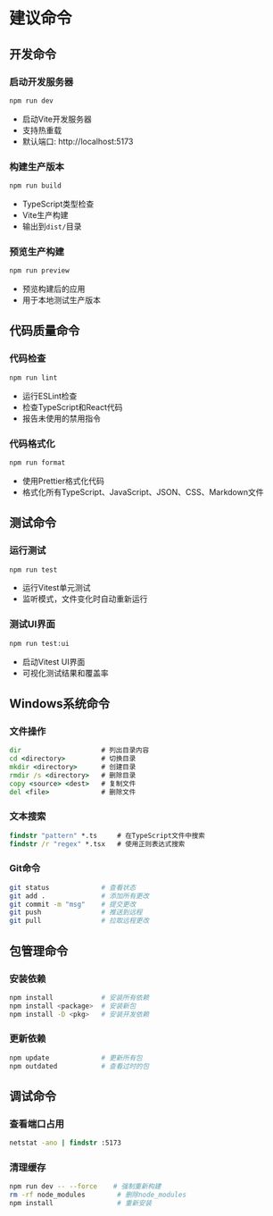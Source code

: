 # 建议命令

## 开发命令

### 启动开发服务器
```bash
npm run dev
```
- 启动Vite开发服务器
- 支持热重载
- 默认端口: http://localhost:5173

### 构建生产版本
```bash
npm run build
```
- TypeScript类型检查
- Vite生产构建
- 输出到`dist/`目录

### 预览生产构建
```bash
npm run preview
```
- 预览构建后的应用
- 用于本地测试生产版本

## 代码质量命令

### 代码检查
```bash
npm run lint
```
- 运行ESLint检查
- 检查TypeScript和React代码
- 报告未使用的禁用指令

### 代码格式化
```bash
npm run format
```
- 使用Prettier格式化代码
- 格式化所有TypeScript、JavaScript、JSON、CSS、Markdown文件

## 测试命令

### 运行测试
```bash
npm run test
```
- 运行Vitest单元测试
- 监听模式，文件变化时自动重新运行

### 测试UI界面
```bash
npm run test:ui
```
- 启动Vitest UI界面
- 可视化测试结果和覆盖率

## Windows系统命令

### 文件操作
```cmd
dir                    # 列出目录内容
cd <directory>         # 切换目录
mkdir <directory>      # 创建目录
rmdir /s <directory>   # 删除目录
copy <source> <dest>   # 复制文件
del <file>             # 删除文件
```

### 文本搜索
```cmd
findstr "pattern" *.ts     # 在TypeScript文件中搜索
findstr /r "regex" *.tsx   # 使用正则表达式搜索
```

### Git命令
```bash
git status             # 查看状态
git add .              # 添加所有更改
git commit -m "msg"    # 提交更改
git push               # 推送到远程
git pull               # 拉取远程更改
```

## 包管理命令

### 安装依赖
```bash
npm install            # 安装所有依赖
npm install <package>  # 安装新包
npm install -D <pkg>   # 安装开发依赖
```

### 更新依赖
```bash
npm update             # 更新所有包
npm outdated           # 查看过时的包
```

## 调试命令

### 查看端口占用
```cmd
netstat -ano | findstr :5173
```

### 清理缓存
```bash
npm run dev -- --force    # 强制重新构建
rm -rf node_modules        # 删除node_modules
npm install                # 重新安装
```
